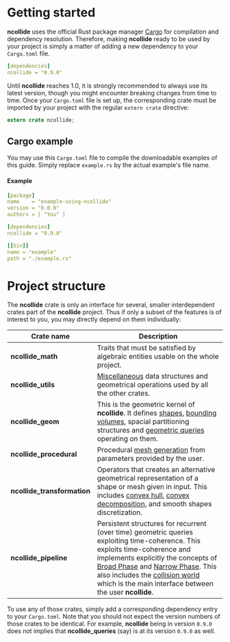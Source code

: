 # Getting started
**ncollide** uses the official Rust package manager [Cargo](http://crates.io)
for compilation and dependency resolution. Therefore, making **ncollide**
ready to be used by your project is simply a matter of adding a new dependency
to your `Cargo.toml` file.
```yaml
[dependencies]
ncollide = "0.9.0"
```

Until **ncollide** reaches 1.0, it is strongly recommended to always use its
latest version, though you might encounter breaking changes from time to time.
Once your `Cargo.toml` file is set up, the corresponding crate must be imported
by your project with the regular `extern crate` directive:
```rust
extern crate ncollide;
```

## Cargo example
You may use this `Cargo.toml` file to compile the downloadable examples of this
guide. Simply replace `example.rs` by the actual example's file name.

#### Example <div class="btn-primary" onclick="window.open('https://raw.githubusercontent.com/sebcrozet/ncollide/master/examples/cargo/Cargo.toml')"></div>
```yaml
[package]
name    = "example-using-ncollide"
version = "0.0.0"
authors = [ "You" ]

[dependencies]
ncollide = "0.9.0"

[[bin]]
name = "example"
path = "./example.rs"
```

# Project structure
The **ncollide** crate is only an interface for several, smaller interdependent
crates part of the **ncollide** project. Thus if only a subset of the features
is of interest to you, you may directly depend on them individually:

Crate name                  | Description
----------------------------|-------------
**ncollide_math**           | Traits that must be satisfied by algebraic entities usable on the whole project. |
**ncollide_utils**          | [Miscellaneous](../miscellaneous) data structures and geometrical operations used by all the other crates. |
**ncollide_geom**           | This is the geometric kernel of **ncollide**. It defines [shapes](../geometric_representations), [bounding volumes](../bounding_volumes), spacial partitioning structures and [geometric queries](../geometric_queries) operating on them. |
**ncollide_procedural**     | Procedural [mesh generation](mesh_generation/#mesh-generation) from parameters provided by the user. |
**ncollide_transformation** | Operators that creates an alternative geometrical representation of a shape or mesh given in input. This includes [convex hull](../mesh_generation/#primitives), [convex decomposition](../mesh_generation/#convex-decomposition), and smooth shapes discretization. |
**ncollide_pipeline**       | Persistent structures for recurrent (over time) geometric queries exploiting time-coherence. This exploits time-coherence and implements explicitly the concepts of [Broad Phase](collision_detection_pipeline/#broad-phase) and [Narrow Phase](collision_detection_pipeline/#narrow-phase). This also includes the [collision world](collision_detection_pipeline/#collision-world) which is the main interface between the user **ncollide**. |

To use any of those crates, simply add a corresponding dependency entry to your
`Cargo.toml`. Note that you should not expect the version numbers of those
crates to be identical. For example, **ncollide** being in version `0.9.0` does
not implies that **ncollide_queries** (say) is at its version `0.9.0` as well.
